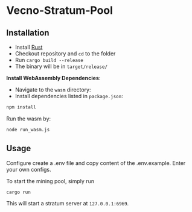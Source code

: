 # Vecno-Stratum-Pool

## Installation

- Install [Rust](http://rustup.rs)
- Checkout repository and `cd` to the folder
- Run `cargo build --release`
- The binary will be in `target/release/ `

**Install WebAssembly Dependencies**:

- Navigate to the `wasm` directory:
- Install dependencies listed in `package.json`:

```markdown
npm install
```

Run the wasm by:

```markdown
node run_wasm.js
```

## Usage

Configure create a .env file and copy content of the .env.example. Enter your own configs.

To start the mining pool, simply run

```commandline
cargo run
```

This will start a stratum server at `127.0.0.1:6969`.
